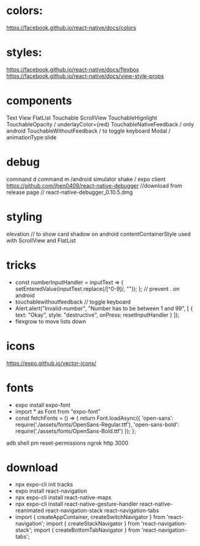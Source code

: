 # colors:

https://facebook.github.io/react-native/docs/colors

# styles:

https://facebook.github.io/react-native/docs/flexbox
https://facebook.github.io/react-native/docs/view-style-props

# components

Text
View
FlatList
Touchable
ScrollView
TouchableHignlight
TouchableOpacity / underlayColor={red}
TouchableNativeFeedback / only android
TouchableWithoutFeedback / to toggle keyboard
Modal / animationType:slide

# debug

command d
command m /android simulator
shake / expo client
https://github.com/jhen0409/react-native-debugger //download
from release page // react-native-debugger_0.10.5.dmg

# styling

elevation // to show card shadow on android
contentContainerStyle used with ScrollView and FlatList

# tricks

- const numberInputHandler = inputText => {
  setEnteredValue(inputText.replace(/[^0-9]/, ""));
  }; // prevent . on android
- touchablewithoutfeedback // toggle keyboard
- Alert.alert("Invalid-number", "Number has to be between 1 and 99", [
  { text: "Okay", style: "destructive", onPress: resetInputHandler }
  ]);
- flexgrow to move lists down

# icons

https://expo.github.io/vector-icons/

# fonts

- expo install expo-font
- import \* as Font from "expo-font"
- const fetchFonts = () => {
  return Font.loadAsync({
  'open-sans': require('./assets/fonts/OpenSans-Regular.ttf'),
  'open-sans-bold': require('./assets/fonts/OpenSans-Bold.ttf')
  });
  };

adb shell pm reset-permissions
ngrok http 3000

# download

- npx expo-cli init tracks
- expo install react-navigation
- npx expo-cli install react-native-maps
- npx expo-cli install react-native-gesture-handler react-native-reanimated react-navigation-stack react-navigation-tabs
- import { createAppContainer, createSwitchNavigator } from 'react-navigation';
  import { createStackNavigator } from 'react-navigation-stack';
  import { createBottomTabNavigator } from 'react-navigation-tabs';
